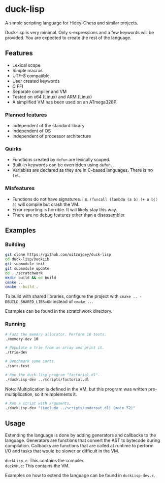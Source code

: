 # duck-lisp

A simple scripting language for Hidey-Chess and similar projects.

Duck-lisp is very minimal. Only s-expressions and a few keywords will be provided. You are expected to create the rest of the language.

## Features

* Lexical scope
* Simple macros
* UTF-8 compatible
* User created keywords
* C FFI
* Separate compiler and VM
* Tested on x64 (Linux) and ARM (Linux)
* A simplified VM has been used on an ATmega328P.

### Planned features

* Independent of the standard library
* Independent of OS
* Independent of processor architecture

### Quirks

* Functions created by `defun` are lexically scoped.
* Built-in keywords can be overridden using `defun`.
* Variables are declared as they are in C-based languages. There is no `let`.

### Misfeatures

* Functions do not have signatures. i.e. `(funcall (lambda (a b) (+ a b)) 5)` will compile but crash the VM.
* Error reporting is horrible. It will likely stay this way.
* There are no debug features other than a disassembler.

## Examples

### Building

```bash
git clone https://github.com/oitzujoey/duck-lisp
cd duck-lisp/DuckLib
git submodule init
git submodule update
cd ../scratchwork
mkdir build && cd build
cmake ..
cmake --build .
```

To build with shared libraries, configure the project with `cmake .. -DBUILD_SHARED_LIBS=ON` instead of `cmake ..`.

Examples can be found in the scratchwork directory.

### Running

```bash
# Fuzz the memory allocator. Perform 10 tests.
./memory-dev 10
```

```bash
# Populate a trie from an array and print it.
./trie-dev
```

```bash
# Benchmark some sorts.
./sort-test
```

```bash
# Run the duck-lisp program "factorial.dl".
./duckLisp-dev ../scripts/factorial.dl
```

Note: Multiplication is defined in the VM, but this program was written pre-multiplication, so it reimplements it.

```bash
# Run a script with arguments.
./duckLisp-dev "(include ../scripts/underout.dl) (main 52)"
```


## Usage

Extending the language is done by adding generators and callbacks to the language. Generators are functions that convert the AST to bytecode during compilation. Callbacks are functions that are called at runtime to perform I/O and tasks that would be slower or difficult in the VM.

`duckLisp.c`: This contains the compiler.  
`duckVM.c`: This contains the VM.

Examples on how to extend the language can be found in `duckLisp-dev.c`.
